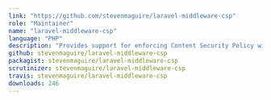 ```yaml
---
link: "https://github.com/stevenmaguire/laravel-middleware-csp"
role: "Maintainer"
name: "laravel-middleware-csp"
language: "PHP"
description: "Provides support for enforcing Content Security Policy with headers in Laravel responses"
github: stevenmaguire/laravel-middleware-csp
packagist: stevenmaguire/laravel-middleware-csp
scrutinizer: stevenmaguire/laravel-middleware-csp
travis: stevenmaguire/laravel-middleware-csp
downloads: 246
---
```

